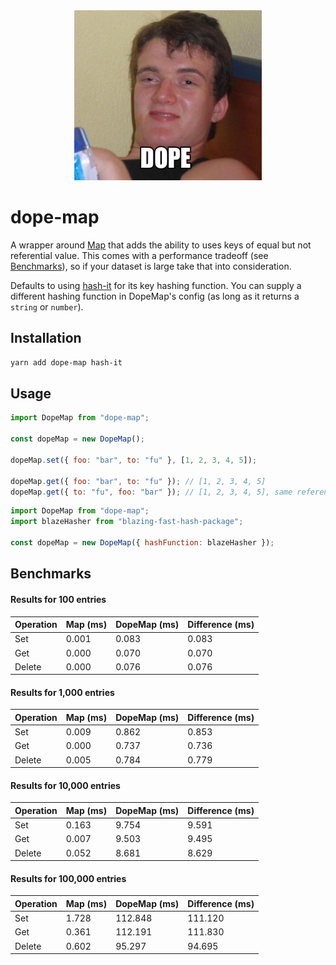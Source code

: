 <div align="center">
  <a href="https://www.youtube.com/watch?v=3jqTqrGtGjg">
    <img alt="dope" width=300 src="dope.jpg">
  </a>
</div>

# dope-map

A wrapper around [Map](https://developer.mozilla.org/en-US/docs/Web/JavaScript/Reference/Global_Objects/Map) that adds the ability to uses keys of equal but not referential value. This comes with a performance tradeoff (see [Benchmarks](#benchmarks)), so if your dataset is large take that into consideration.

Defaults to using [hash-it](https://github.com/planttheidea/hash-it) for its key hashing function. You can supply a different hashing function in DopeMap's config (as long as it returns a `string` or `number`).

## Installation

```bash
yarn add dope-map hash-it
```

## Usage

```javascript
import DopeMap from "dope-map";

const dopeMap = new DopeMap();

dopeMap.set({ foo: "bar", to: "fu" }, [1, 2, 3, 4, 5]);

dopeMap.get({ foo: "bar", to: "fu" }); // [1, 2, 3, 4, 5]
dopeMap.get({ to: "fu", foo: "bar" }); // [1, 2, 3, 4, 5], same reference
```

```javascript
import DopeMap from "dope-map";
import blazeHasher from "blazing-fast-hash-package";

const dopeMap = new DopeMap({ hashFunction: blazeHasher });
```

## Benchmarks

<!-- BENCHMARK RESULTS START -->
#### Results for 100 entries
| Operation |  Map (ms) | DopeMap (ms) | Difference (ms) |
|-----------|-----------------|--------------|-----------------|
| Set       | 0.001      | 0.083     | 0.083          |
| Get       | 0.000      | 0.070     | 0.070          |
| Delete    | 0.000      | 0.076     | 0.076          |

#### Results for 1,000 entries
| Operation |  Map (ms) | DopeMap (ms) | Difference (ms) |
|-----------|-----------------|--------------|-----------------|
| Set       | 0.009      | 0.862     | 0.853          |
| Get       | 0.000      | 0.737     | 0.736          |
| Delete    | 0.005      | 0.784     | 0.779          |

#### Results for 10,000 entries
| Operation |  Map (ms) | DopeMap (ms) | Difference (ms) |
|-----------|-----------------|--------------|-----------------|
| Set       | 0.163      | 9.754     | 9.591          |
| Get       | 0.007      | 9.503     | 9.495          |
| Delete    | 0.052      | 8.681     | 8.629          |

#### Results for 100,000 entries
| Operation |  Map (ms) | DopeMap (ms) | Difference (ms) |
|-----------|-----------------|--------------|-----------------|
| Set       | 1.728      | 112.848     | 111.120          |
| Get       | 0.361      | 112.191     | 111.830          |
| Delete    | 0.602      | 95.297     | 94.695          |

<!-- BENCHMARK RESULTS END -->
